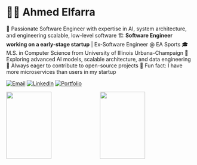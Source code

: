 # 👨‍💻 Ahmed Elfarra
🚀 Passionate Software Engineer with expertise in AI, system architecture, and engineering scalable, low-level software
🏗️ **Software Engineer working on a early-stage startup** | Ex-Software Engineer @ EA Sports
🎓 M.S. in Computer Science from University of Illinois Urbana-Champaign
🔬 Exploring advanced AI models, scalable architecture, and data engineering
🎯 Always eager to contribute to open-source projects
🚀 Fun fact: I have more microservices than users in my startup 

<p>
    <a href="mailto:aelfarradev@gmail.com"><img src="https://img.shields.io/badge/Email-D14836?style=flat-square&logo=gmail&logoColor=white" alt="Email" /></a>
    <a href="https://www.linkedin.com/in/ahmedelfarraaa/"><img src="https://img.shields.io/badge/LinkedIn-0077B5?style=flat-square&logo=linkedin&logoColor=white" alt="LinkedIn" /></a>
    <a href="https://elfarra.xyz"><img src="https://img.shields.io/badge/Portfolio-000000?style=flat-square&logo=About.me&logoColor=white" alt="Portfolio" /></a>
</p>

<div>
  <img src="https://streak-stats.demolab.com?user=elfarradev&theme=radical&hide_border=true" height="180" width="49%" />
  <img src="https://github-readme-stats.vercel.app/api/top-langs/?username=elfarradev&layout=compact&theme=radical&hide_border=true&card_width=445" height="180" width="49%" />
</div>
